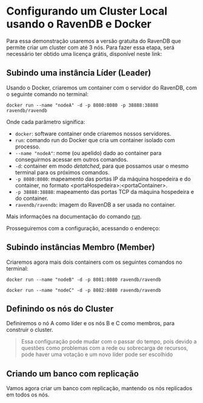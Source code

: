# Configurando um Cluster Local  usando o RavenDB e Docker
Para essa demonstração usaremos a versão gratuita do RavenDB que permite criar um cluster com até 3 nós. Para fazer essa etapa, será necessário ter obtido uma licença grátis, disponível neste link: 

## Subindo uma instância Líder (Leader)
Usando o Docker, criaremos um container com o servidor do RavenDB, com o seguinte comando no terminal:
 
 ``
docker run --name "nodeA" -d -p 8080:8080 -p 38888:38888 ravendb/ravendb
 ``

Onde cada parâmetro significa:
- `docker`: software container onde criaremos nossos servidores.
- `run`: comando run do Docker que cria um container isolado com processo.
-  `--name "nodeA"`: nome (ou apelido) dado ao container para conseguirmos acessar em outros comandos.
- `-d`: container em modo *detatched*, para que possamos usar o mesmo terminal para os próximos comandos.
- `-p 8080:8080`: mapeamento das portas IP da máquina hospedeira e do container, no formato \<portaHospedeira>:\<portaContainer>.
- `-p 38888:38888`: mapeamento das portas TCP da máquina hospedeira e do container.
- `ravendb/ravendb`: imagem do RavenDB a ser usada no container.

Mais informações na documentação do comando [run](https://docs.docker.com/engine/reference/run). 

Prosseguiremos com a configuração, acessando o endereço: 

## Subindo instâncias Membro (Member)
Criaremos agora mais dois containers com os seguintes comandos no terminal:
 
 ``
docker run --name "nodeB" -d -p 8081:8080 ravendb/ravendb
 ``
 
 ``
docker run --name "nodeC" -d -p 8082:8080 ravendb/ravendb
 ``

## Definindo os nós do Cluster
Definiremos o nó A como líder e os nós B e C como membros, para construir o cluster.
>Essa configuração pode mudar com o passar do tempo, pois devido a questões como problemas com a rede ou sobrecarga de recursos, pode haver uma votação e um novo líder pode ser escolhido


## Criando um banco com replicação
Vamos agora criar um banco com replicação, mantendo os nós replicados em todos os nós.
<!--stackedit_data:
eyJoaXN0b3J5IjpbNTk3MzIzNjg3XX0=
-->